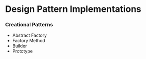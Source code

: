 # Design Pattern Implementations


### Creational Patterns
- Abstract Factory
- Factory Method
- Builder
- Prototype